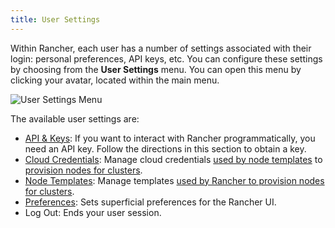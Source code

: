 ```yaml
---
title: User Settings
---
```


<head>
  <link rel="canonical" href="https://ranchermanager.docs.rancher.com/reference-guides/user-settings"/>
</head>

Within Rancher, each user has a number of settings associated with their login: personal preferences, API keys, etc. You can configure these settings by choosing from the **User Settings** menu. You can open this menu by clicking your avatar, located within the main menu.

![User Settings Menu](/img/user-settings.png)

The available user settings are:

- [API & Keys](api-keys.md): If you want to interact with Rancher programmatically, you need an API key. Follow the directions in this section to obtain a key.
- [Cloud Credentials](manage-cloud-credentials.md): Manage cloud credentials [used by node templates](../../how-to-guides/new-user-guides/kubernetes-clusters-in-rancher-setup/launch-kubernetes-with-rancher/use-new-nodes-in-an-infra-provider/use-new-nodes-in-an-infra-provider.md#node-templates) to [provision nodes for clusters](../../how-to-guides/new-user-guides/kubernetes-clusters-in-rancher-setup/launch-kubernetes-with-rancher/launch-kubernetes-with-rancher.md).
- [Node Templates](manage-node-templates.md): Manage templates [used by Rancher to provision nodes for clusters](../../how-to-guides/new-user-guides/kubernetes-clusters-in-rancher-setup/launch-kubernetes-with-rancher/launch-kubernetes-with-rancher.md).
- [Preferences](user-preferences.md): Sets superficial preferences for the Rancher UI.
- Log Out: Ends your user session.
